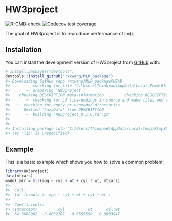 
<!-- README.md is generated from README.Rmd. Please edit that file -->

# HW3project

<!-- badges: start -->

[![R-CMD-check](https://github.com/rxxwang/MLR_package/actions/workflows/R-CMD-check.yaml/badge.svg)](https://github.com/rxxwang/MLR_package/actions/workflows/R-CMD-check.yaml)
[![Codecov test
coverage](https://codecov.io/gh/rxxwang/MLR_package/branch/main/graph/badge.svg)](https://app.codecov.io/gh/rxxwang/MLR_package?branch=main)
<!-- badges: end -->

The goal of HW3project is to reproduce perfermance of lm().

## Installation

You can install the development version of HW3project from
[GitHub](https://github.com/) with:

``` r
# install.packages("devtools")
devtools::install_github("rxxwang/MLR_package")
#> Downloading GitHub repo rxxwang/MLR_package@HEAD
#>          checking for file 'C:\Users\Thinkpad\AppData\Local\Temp\RtmpAnuyES\remotes50b0a9578af\rxxwang-MLR_package-df25a63/DESCRIPTION' ...     checking for file 'C:\Users\Thinkpad\AppData\Local\Temp\RtmpAnuyES\remotes50b0a9578af\rxxwang-MLR_package-df25a63/DESCRIPTION' ...   ✔  checking for file 'C:\Users\Thinkpad\AppData\Local\Temp\RtmpAnuyES\remotes50b0a9578af\rxxwang-MLR_package-df25a63/DESCRIPTION' (381ms)
#>       ─  preparing 'HW3project':
#>    checking DESCRIPTION meta-information ...     checking DESCRIPTION meta-information ...   ✔  checking DESCRIPTION meta-information
#>       ─  checking for LF line-endings in source and make files and shell scripts
#>   ─  checking for empty or unneeded directories
#>      Omitted 'LazyData' from DESCRIPTION
#>       ─  building 'HW3project_0.1.0.tar.gz'
#>      
#> 
#> Installing package into 'C:/Users/Thinkpad/AppData/Local/Temp/RtmpYHc4cb/temp_libpath4f38681e7501'
#> (as 'lib' is unspecified)
```

## Example

This is a basic example which shows you how to solve a common problem:

``` r
library(HW3project)
data(mtcars)
model_mlr = mlr(mpg ~ cyl + wt + cyl * wt, mtcars)
#> 
#>  Call: 
#>  lm( formula =  mpg ~ cyl + wt + cyl * wt ) 
#>  
#>  Coefficients: 
#> (Intercept)         cyl          wt      cyl:wt 
#>  54.3068062  -3.8032187  -8.6555590   0.8083947
```
